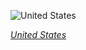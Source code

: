 
![United States](https://www.gstatic.com/prettyearth/assets/full/1378.jpg)

*[United States](https://www.google.com/maps/@26.392898,-80.152345,15z/data=!3m1!1e3)*
